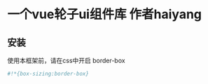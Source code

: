 # 一个vue轮子ui组件库  作者haiyang

## 安装

使用本框架前，请在css中开启 border-box

```bash
#!*{box-sizing:border-box}
```
